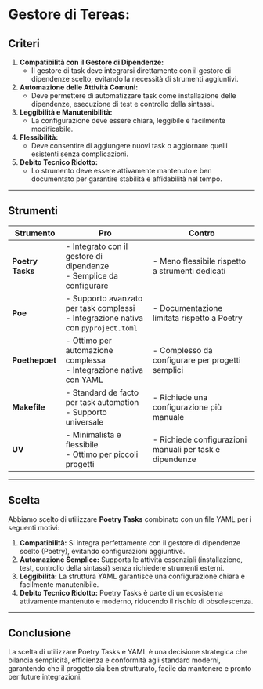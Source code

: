 # Gestore di Tereas: 

## Criteri
1. **Compatibilità con il Gestore di Dipendenze:**
   - Il gestore di task deve integrarsi direttamente con il gestore di dipendenze scelto, evitando la necessità di strumenti aggiuntivi.
2. **Automazione delle Attività Comuni:**
   - Deve permettere di automatizzare task come installazione delle dipendenze, esecuzione di test e controllo della sintassi.
3. **Leggibilità e Manutenibilità:**
   - La configurazione deve essere chiara, leggibile e facilmente modificabile.
4. **Flessibilità:**
   - Deve consentire di aggiungere nuovi task o aggiornare quelli esistenti senza complicazioni.
5. **Debito Tecnico Ridotto:**
   - Lo strumento deve essere attivamente mantenuto e ben documentato per garantire stabilità e affidabilità nel tempo.

---

## Strumenti
| **Strumento**        | **Pro**                                                                                     | **Contro**                                                                                  |
|-----------------------|---------------------------------------------------------------------------------------------|---------------------------------------------------------------------------------------------|
| **Poetry Tasks**      | - Integrato con il gestore di dipendenze<br>- Semplice da configurare                       | - Meno flessibile rispetto a strumenti dedicati                                             |
| **Poe**              | - Supporto avanzato per task complessi<br>- Integrazione nativa con `pyproject.toml`        | - Documentazione limitata rispetto a Poetry                                                |
| **Poethepoet**        | - Ottimo per automazione complessa<br>- Integrazione nativa con YAML                        | - Complesso da configurare per progetti semplici                                           |
| **Makefile**          | - Standard de facto per task automation<br>- Supporto universale                           | - Richiede una configurazione più manuale                                                  |
| **UV**                | - Minimalista e flessibile<br>- Ottimo per piccoli progetti                                | - Richiede configurazioni manuali per task e dipendenze                                     |

---

## Scelta
Abbiamo scelto di utilizzare **Poetry Tasks** combinato con un file YAML per i seguenti motivi:
1. **Compatibilità:** Si integra perfettamente con il gestore di dipendenze scelto (Poetry), evitando configurazioni aggiuntive.
2. **Automazione Semplice:** Supporta le attività essenziali (installazione, test, controllo della sintassi) senza richiedere strumenti esterni.
3. **Leggibilità:** La struttura YAML garantisce una configurazione chiara e facilmente manutenibile.
4. **Debito Tecnico Ridotto:** Poetry Tasks è parte di un ecosistema attivamente mantenuto e moderno, riducendo il rischio di obsolescenza.

---

## Conclusione

La scelta di utilizzare Poetry Tasks e YAML è una decisione strategica che bilancia semplicità, efficienza e conformità agli standard moderni, garantendo che il progetto sia ben strutturato, facile da mantenere e pronto per future integrazioni.
